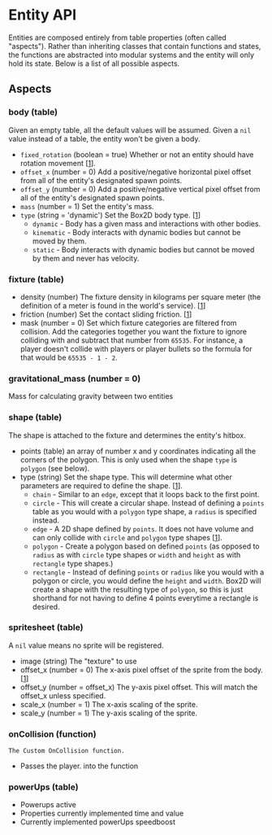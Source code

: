 # Entity API

Entities are composed entirely from table properties (often called "aspects").
Rather than inheriting classes that contain functions and states, the functions are abstracted into modular systems and the entity will only hold its state. Below is a list of all possible aspects.

## Aspects

### body (table)

Given an empty table, all the default values will be assumed.
Given a `nil` value instead of a table, the entity won't be given a body.

- `fixed_rotation` (boolean = true) Whether or not an entity should have rotation movement [[1](https://love2d.org/wiki/Body:setFixedRotation)].
- `offset_x` (number = 0) Add a positive/negative horizontal pixel offset from all of the entity's designated spawn points.
- `offset_y` (number = 0) Add a positive/negative vertical pixel offset from all of the entity's designated spawn points.
- `mass` (number = 1) Set the entity's mass.
- `type` (string = 'dynamic') Set the Box2D body type. [[1](https://github.com/GuidebeeGameEngine/Box2D/wiki/Body-Types)]
  - `dynamic` - Body has a given mass and interactions with other bodies.
  - `kinematic` - Body interacts with dynamic bodies but cannot be moved by them.
  - `static` - Body interacts with dynamic bodies but cannot be moved by them and never has velocity.

### fixture (table)

- density (number) The fixture density in kilograms per square meter (the definition of a meter is found in the world's service). [[1](https://love2d.org/wiki/Fixture:setDensity)]
- friction (number) Set the contact sliding friction. [[1](https://love2d.org/wiki/Fixture:setFriction)]
- mask (number = 0) Set which fixture categories are filtered from collision. Add the categories together you want the fixture to ignore colliding with and subtract that number from `65535`. For instance, a player doesn't collide with players or player bullets so the formula for that would be `65535 - 1 - 2`.

### gravitational_mass (number = 0)

Mass for calculating gravity between two entities

### shape (table)

The shape is attached to the fixture and determines the entity's hitbox.

- points (table) an array of number x and y coordinates indicating all the corners of the polygon. This is only used when the shape `type` is `polygon` (see below).
- type (string) Set the shape type. This will determine what other parameters are required to define the shape. [[1](https://love2d.org/wiki/ShapeType)].
  - `chain` - Similar to an `edge`, except that it loops back to the first point.
  - `circle` - This will create a circular shape. Instead of defining a `points` table as you would with a `polygon` type shape, a `radius` is specified instead.
  - `edge` - A 2D shape defined by `points`. It does not have volume and can only collide with `circle` and `polygon` type shapes [[1](https://love2d.org/wiki/EdgeShape)].
  - `polygon` - Create a polygon based on defined `points` (as opposed to `radius` as with `circle` type shapes or `width` and `height` as with `rectangle` type shapes.)
  - `rectangle` - Instead of defining `points` or `radius` like you would with a polygon or circle, you would define the `height` and `width`. Box2D will create a shape with the resulting type of `polygon`, so this is just shorthand for not having to define 4 points everytime a rectangle is desired.

### spritesheet (table)

A `nil` value means no sprite will be registered.

- image (string) The "texture" to use
- offset_x (number = 0) The x-axis pixel offset of the sprite from the body. [[1](https://love2d.org/wiki/love.graphics.draw)]
- offset_y (number = offset_x) The y-axis pixel offset. This will match the offset_x unless specified.
- scale_x (number = 1) The x-axis scaling of the sprite.
- scale_y (number = 1) The y-axis scaling of the sprite.
### onCollision (function)
    The Custom OnCollision function.
- Passes the player. into the function
### powerUps (table)
- Powerups active
- Properties currently implemented time and value
- Currently implemented powerUps speedboost

